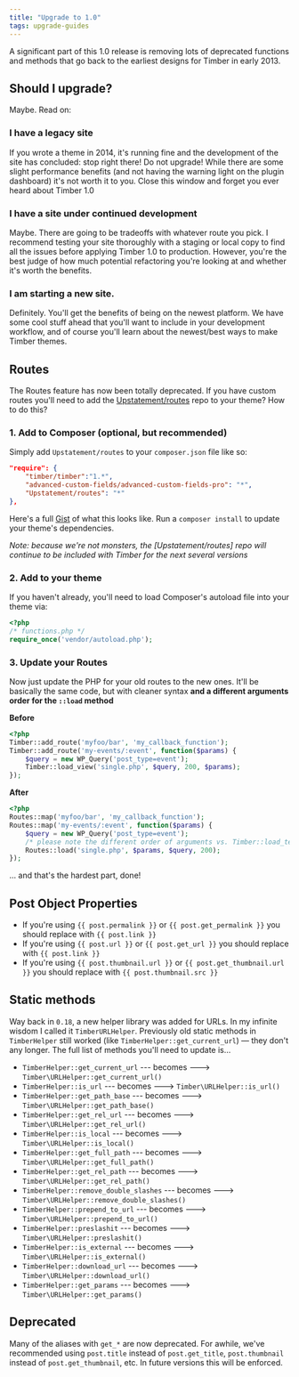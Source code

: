 ```yaml
---
title: "Upgrade to 1.0"
tags: upgrade-guides
---
```


A significant part of this 1.0 release is removing lots of deprecated functions and methods that go back to the earliest designs for Timber in early 2013.

## Should I upgrade?

Maybe. Read on:

### I have a legacy site
If you wrote a theme in 2014, it's running fine and the development of the site has concluded: stop right there! Do not upgrade! While there are some slight performance benefits (and not having the warning light on the plugin dashboard) it's not worth it to you. Close this window and forget you ever heard about Timber 1.0

### I have a site under continued development

Maybe. There are going to be tradeoffs with whatever route you pick. I recommend testing your site thoroughly with a staging or local copy to find all the issues before applying Timber 1.0 to production. However, you're the best judge of how much potential refactoring you're looking at and whether it's worth the benefits.

### I am starting a new site.

Definitely. You'll get the benefits of being on the newest platform. We have some cool stuff ahead that you'll want to include in your development workflow, and of course you'll learn about the newest/best ways to make Timber themes.

## Routes
The Routes feature has now been totally deprecated. If you have custom routes you'll need to add the [Upstatement/routes](https://github.com/upstatement/routes) repo to your theme? How to do this?

### 1. Add to Composer (optional, but recommended)
Simply add `Upstatement/routes` to your `composer.json` file like so:

```json
"require": {
    "timber/timber":"1.*",
    "advanced-custom-fields/advanced-custom-fields-pro": "*",
    "Upstatement/routes": "*"
},
```

Here's a full [Gist](https://gist.github.com/jarednova/dc84cf14735a870dbe3d2763e94095a1) of what this looks like. Run a `composer install` to update your theme's dependencies.

_Note: because we're not monsters, the [Upstatement/routes] repo will continue to be included with Timber for the next several versions_

### 2. Add to your theme

If you haven't already, you'll need to load Composer's autoload file into your theme via:

```php
<?php
/* functions.php */
require_once('vendor/autoload.php');
```

### 3. Update your Routes

Now just update the PHP for your old routes to the new ones. It'll be basically the same code, but with cleaner syntax **and a different arguments order for the `::load` method**

**Before**

```php
<?php
Timber::add_route('myfoo/bar', 'my_callback_function');
Timber::add_route('my-events/:event', function($params) {
    $query = new WP_Query('post_type=event');
    Timber::load_view('single.php', $query, 200, $params);
});
```

**After**

```php
<?php
Routes::map('myfoo/bar', 'my_callback_function');
Routes::map('my-events/:event', function($params) {
    $query = new WP_Query('post_type=event');
    /* please note the different order of arguments vs. Timber::load_template */
    Routes::load('single.php', $params, $query, 200);
});
```

... and that's the hardest part, done!

## Post Object Properties

* If you're using `{{ post.permalink }}` or `{{ post.get_permalink }}` you should replace with `{{ post.link }}`
* If you're using `{{ post.url }}` or `{{ post.get_url }}` you should replace with `{{ post.link }}`
* If you're using `{{ post.thumbnail.url }}` or `{{ post.get_thumbnail.url }}` you should replace with `{{ post.thumbnail.src }}`

## Static methods

Way back in `0.18`, a new helper library was added for URLs. In my infinite wisdom I called it `TimberURLHelper`. Previously old static methods in `TimberHelper` still worked (like `TimberHelper::get_current_url`) — they don't any longer. The full list of methods you'll need to update is...

* `TimberHelper::get_current_url` --- becomes ---> `Timber\URLHelper::get_current_url()`
* `TimberHelper::is_url` --- becomes ---> `Timber\URLHelper::is_url()`
* `TimberHelper::get_path_base` --- becomes ---> `Timber\URLHelper::get_path_base()`
* `TimberHelper::get_rel_url` --- becomes ---> `Timber\URLHelper::get_rel_url()`
* `TimberHelper::is_local` --- becomes ---> `Timber\URLHelper::is_local()`
* `TimberHelper::get_full_path` --- becomes ---> `Timber\URLHelper::get_full_path()`
* `TimberHelper::get_rel_path` --- becomes ---> `Timber\URLHelper::get_rel_path()`
* `TimberHelper::remove_double_slashes` --- becomes ---> `Timber\URLHelper::remove_double_slashes()`
* `TimberHelper::prepend_to_url` --- becomes ---> `Timber\URLHelper::prepend_to_url()`
* `TimberHelper::preslashit` --- becomes ---> `Timber\URLHelper::preslashit()`
* `TimberHelper::is_external` --- becomes ---> `Timber\URLHelper::is_external()`
* `TimberHelper::download_url` --- becomes ---> `Timber\URLHelper::download_url()`
* `TimberHelper::get_params` --- becomes ---> `Timber\URLHelper::get_params()`

## Deprecated

Many of the aliases with `get_*` are now deprecated. For awhile, we've recommended using `post.title` instead of `post.get_title`, `post.thumbnail` instead of `post.get_thumbnail`, etc. In future versions this will be enforced.
